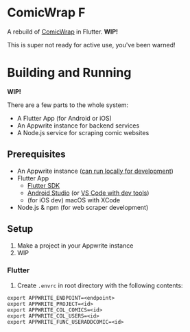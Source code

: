 # ComicWrap F

A rebuild of [ComicWrap](https://github.com/jackv24/ComicWrap) in Flutter. **WIP!**

This is super not ready for active use, you've been warned!

# Building and Running

**WIP!**

There are a few parts to the whole system:
- A Flutter App (for Android or iOS)
- An Appwrite instance for backend services
- A Node.js service for scraping comic websites

## Prerequisites

- An Appwrite instance ([can run locally for development](https://appwrite.io/docs/installation))
- Flutter App
  - [Flutter SDK](https://flutter.dev/docs/get-started/install)
  - [Android Studio](https://developer.android.com/studio/install) (or [VS Code with dev tools](https://flutter.dev/docs/development/tools/vs-code))
  - (for iOS dev) macOS with XCode
- Node.js & npm (for web scraper development)

## Setup

1. Make a project in your Appwrite instance
2. WIP

### Flutter

1. Create `.envrc` in root directory with the following contents:
```
export APPWRITE_ENDPOINT=<endpoint>
export APPWRITE_PROJECT=<id>
export APPWRITE_COL_COMICS=<id>
export APPWRITE_COL_USERS=<id>
export APPWRITE_FUNC_USERADDCOMIC=<id>

```